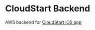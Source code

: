 # CloudStart Backend
AWS backend for [CloudStart iOS app](https://github.com/automatictester/cloudstart)
